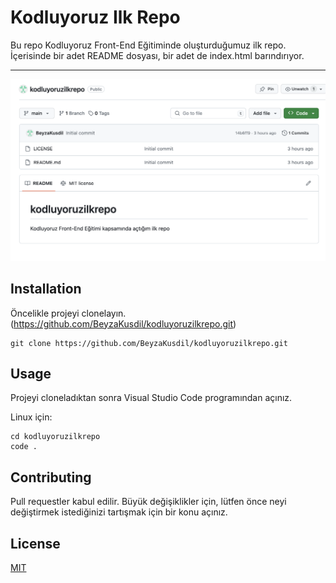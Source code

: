 
# Kodluyoruz Ilk Repo

Bu repo Kodluyoruz Front-End Eğitiminde oluşturduğumuz ilk repo. İçerisinde bir adet README dosyası, bir adet de index.html barındırıyor.
***
![Lorem Picsum Gorsel](https://github.com/BeyzaKusdil/kodluyoruzilkrepo/blob/main/Ekran%20Resmi%202024-01-23%2018.10.24.png)

## Installation

Öncelikle projeyi clonelayın. (https://github.com/BeyzaKusdil/kodluyoruzilkrepo.git)

```
git clone https://github.com/BeyzaKusdil/kodluyoruzilkrepo.git
```

## Usage 

Projeyi cloneladıktan sonra Visual Studio Code programından açınız.

Linux için:
```
cd kodluyoruzilkrepo
code .
```
## Contributing

Pull requestler kabul edilir. Büyük değişiklikler için, lütfen önce neyi değiştirmek istediğinizi tartışmak için bir konu açınız.

## License

[MIT](lisans)
